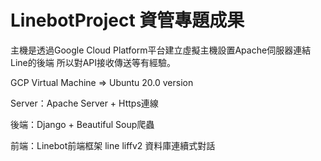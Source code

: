 # LinebotProject 資管專題成果

主機是透過Google Cloud Platform平台建立虛擬主機設置Apache伺服器連結Line的後端
所以對API接收傳送等有經驗。

GCP Virtual Machine =>  Ubuntu 20.0 version

Server：Apache Server + Https連線

後端：Django + Beautiful Soup爬蟲 

前端：Linebot前端框架 line liffv2 資料庫連續式對話 

